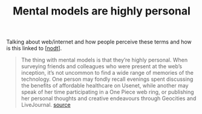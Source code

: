 ﻿---
title: Mental models are highly personal
---
Talking about web/internet and how people perceive these terms and how is this linked to [[nodt]].

> The thing with mental models is that they’re highly personal. When surveying friends and colleagues who were present at the web’s inception, it’s not uncommon to find a wide range of memories of the technology. One person may fondly recall evenings spent discussing the benefits of affordable healthcare on Usenet, while another may speak of her time participating in a One Piece web ring, or publishing her personal thoughts and creative endeavours through Geocities and LiveJournal. [source](https://medium.com/@bryanrieger/same-same-but-different-ea8f872a54f#.ewtpg2q0p)


[//begin]: # "Autogenerated link references for markdown compatibility"
[nodt]: ../nodt/nodt "Nature of Digital Technology"
[//end]: # "Autogenerated link references"